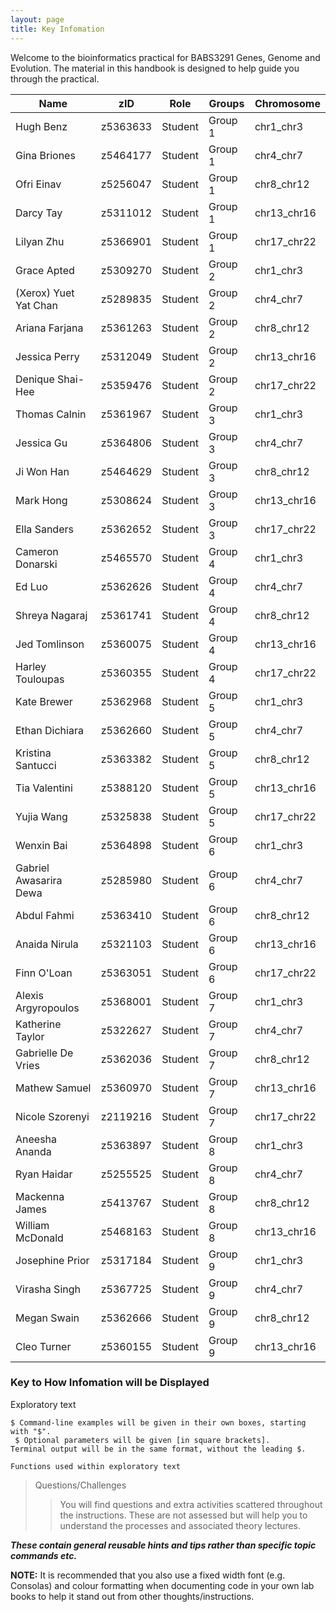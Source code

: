 ```yaml
---
layout: page
title: Key Infomation
---
```


Welcome to the bioinformatics practical for BABS3291 Genes, Genome and Evolution. The material in this handbook is designed to help guide you through the practical.

| Name                   | zID      | Role    | Groups  | Chromosome  |
| ---------------------- | -------- | ------- | ------- | ----------- |
| Hugh Benz              | z5363633 | Student | Group 1 | chr1_chr3   |
| Gina Briones           | z5464177 | Student | Group 1 | chr4_chr7   |
| Ofri Einav             | z5256047 | Student | Group 1 | chr8_chr12  |
| Darcy Tay              | z5311012 | Student | Group 1 | chr13_chr16 |
| Lilyan Zhu             | z5366901 | Student | Group 1 | chr17_chr22 |
| Grace Apted            | z5309270 | Student | Group 2 | chr1_chr3   |
| (Xerox) Yuet Yat Chan  | z5289835 | Student | Group 2 | chr4_chr7   |
| Ariana Farjana         | z5361263 | Student | Group 2 | chr8_chr12  |
| Jessica Perry          | z5312049 | Student | Group 2 | chr13_chr16 |
| Denique Shai-Hee       | z5359476 | Student | Group 2 | chr17_chr22 |
| Thomas Calnin          | z5361967 | Student | Group 3 | chr1_chr3   |
| Jessica Gu             | z5364806 | Student | Group 3 | chr4_chr7   |
| Ji Won Han             | z5464629 | Student | Group 3 | chr8_chr12  |
| Mark Hong              | z5308624 | Student | Group 3 | chr13_chr16 |
| Ella Sanders           | z5362652 | Student | Group 3 | chr17_chr22 |
| Cameron Donarski       | z5465570 | Student | Group 4 | chr1_chr3   |
| Ed Luo                 | z5362626 | Student | Group 4 | chr4_chr7   |
| Shreya Nagaraj         | z5361741 | Student | Group 4 | chr8_chr12  |
| Jed Tomlinson          | z5360075 | Student | Group 4 | chr13_chr16 |
| Harley Touloupas       | z5360355 | Student | Group 4 | chr17_chr22 |
| Kate Brewer            | z5362968 | Student | Group 5 | chr1_chr3   |
| Ethan Dichiara         | z5362660 | Student | Group 5 | chr4_chr7   |
| Kristina Santucci      | z5363382 | Student | Group 5 | chr8_chr12  |
| Tia Valentini          | z5388120 | Student | Group 5 | chr13_chr16 |
| Yujia Wang             | z5325838 | Student | Group 5 | chr17_chr22 |
| Wenxin Bai             | z5364898 | Student | Group 6 | chr1_chr3   |
| Gabriel Awasarira Dewa | z5285980 | Student | Group 6 | chr4_chr7   |
| Abdul Fahmi            | z5363410 | Student | Group 6 | chr8_chr12  |
| Anaida Nirula          | z5321103 | Student | Group 6 | chr13_chr16 |
| Finn O'Loan            | z5363051 | Student | Group 6 | chr17_chr22 |
| Alexis Argyropoulos    | z5368001 | Student | Group 7 | chr1_chr3   |
| Katherine Taylor       | z5322627 | Student | Group 7 | chr4_chr7   |
| Gabrielle De Vries     | z5362036 | Student | Group 7 | chr8_chr12  |
| Mathew Samuel          | z5360970 | Student | Group 7 | chr13_chr16 |
| Nicole Szorenyi        | z2119216 | Student | Group 7 | chr17_chr22 |
| Aneesha Ananda         | z5363897 | Student | Group 8 | chr1_chr3   |
| Ryan Haidar            | z5255525 | Student | Group 8 | chr4_chr7   |
| Mackenna James         | z5413767 | Student | Group 8 | chr8_chr12  |
| William McDonald       | z5468163 | Student | Group 8 | chr13_chr16 |
| Josephine Prior        | z5317184 | Student | Group 9 | chr1_chr3   |
| Virasha Singh          | z5367725 | Student | Group 9 | chr4_chr7   |
| Megan Swain            | z5362666 | Student | Group 9 | chr8_chr12  |
| Cleo Turner            | z5360155 | Student | Group 9 | chr13_chr16 |

### Key to How Infomation will be Displayed
Exploratory text
```
$ Command-line examples will be given in their own boxes, starting with "$".
 $ Optional parameters will be given [in square brackets].
Terminal output will be in the same format, without the leading $.
```

`Functions used within exploratory text`
> Questions/Challenges
>>  You will find questions and extra activities scattered throughout the instructions. These are not assessed but will help you to understand the processes and associated theory lectures.


<em>**These contain general reusable hints and tips rather than specific topic commands etc.**</em>





**NOTE:**  It is recommended that you also use a fixed width font (e.g. Consolas) and colour formatting when documenting code in your own lab books to help it stand out from other thoughts/instructions.
